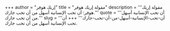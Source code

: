 +++
author = "إريك هوفر"
title = "مقولة إريك هوفر"
description = '''مقولة إريك هوفر: أن تحب الإنسانية أسهل من أن تحب جارك.'''
quote = '''أن تحب الإنسانية أسهل من أن تحب جارك.'''
slug = '''أن-تحب-الإنسانية-أسهل-من-أن-تحب-جارك'''
+++
أن تحب الإنسانية أسهل من أن تحب جارك.
